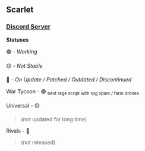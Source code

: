## Scarlet
### [Discord Server](https://discord.gg/TPGnC4BVJF)

**Statuses**

🟢 - _Working_

🟡 - _Not Stable_

🔴 - _On Update / Patched / Outdated / Discontinued_


War Tycoon - 🟢
<sub>best rage script with rpg spam / farm drones</sub>

Universal - 🟡
> (not updated for long time)

Rivals - 🔴
> (not released)
